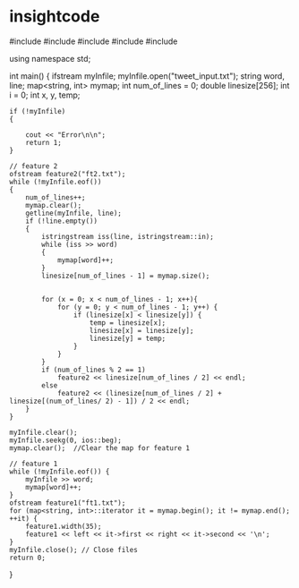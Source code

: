 # insightcode


#include <iostream>
#include <fstream>
#include <string>
#include <map> 
#include <sstream> 

using namespace std;

int main() {
	ifstream myInfile;
	myInfile.open("tweet_input.txt");
	string word, line;
	map<string, int> mymap;
	int num_of_lines = 0;
	double linesize[256]; 
	int i = 0;
	int x, y, temp;

	if (!myInfile) 
	{
		   
		cout << "Error\n\n";
		return 1;
	}

	// feature 2
	ofstream feature2("ft2.txt");
	while (!myInfile.eof())
	{
		num_of_lines++;
		mymap.clear();
		getline(myInfile, line);
		if (!line.empty()) 
		{
			istringstream iss(line, istringstream::in);
			while (iss >> word) 
			{
				mymap[word]++;
			}
			linesize[num_of_lines - 1] = mymap.size(); 

			
			for (x = 0; x < num_of_lines - 1; x++){
				for (y = 0; y < num_of_lines - 1; y++) {
					if (linesize[x] < linesize[y]) {
						temp = linesize[x];
						linesize[x] = linesize[y];
						linesize[y] = temp;
					}
				}
			}
			if (num_of_lines % 2 == 1) 
				feature2 << linesize[num_of_lines / 2] << endl;
			else
				feature2 << (linesize[num_of_lines / 2] + linesize[(num_of_lines/ 2) - 1]) / 2 << endl;	
		}
	}

	myInfile.clear();
	myInfile.seekg(0, ios::beg);
	mymap.clear();  //Clear the map for feature 1

	// feature 1
	while (!myInfile.eof()) {
		myInfile >> word;
		mymap[word]++;
	}
	ofstream feature1("ft1.txt");
	for (map<string, int>::iterator it = mymap.begin(); it != mymap.end(); ++it) {
		feature1.width(35);
		feature1 << left << it->first << right << it->second << '\n';
	}
	myInfile.close(); // Close files
	return 0;
}

